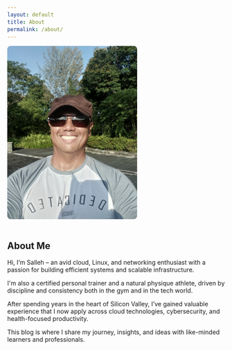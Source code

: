 ```yaml
---
layout: default
title: About
permalink: /about/
---
```


<img src="/assets/images/SallehOutdoorCV.jpeg" alt="Salleh Outdoor Photo" style="max-width: 300px; border-radius: 8px; margin-bottom: 1rem;">

## About Me

Hi, I’m Salleh – an avid cloud, Linux, and networking enthusiast with a passion for building efficient systems and scalable infrastructure.

I'm also a certified personal trainer and a natural physique athlete, driven by discipline and consistency both in the gym and in the tech world.

After spending years in the heart of Silicon Valley, I’ve gained valuable experience that I now apply across cloud technologies, cybersecurity, and health-focused productivity.

This blog is where I share my journey, insights, and ideas with like-minded learners and professionals.
